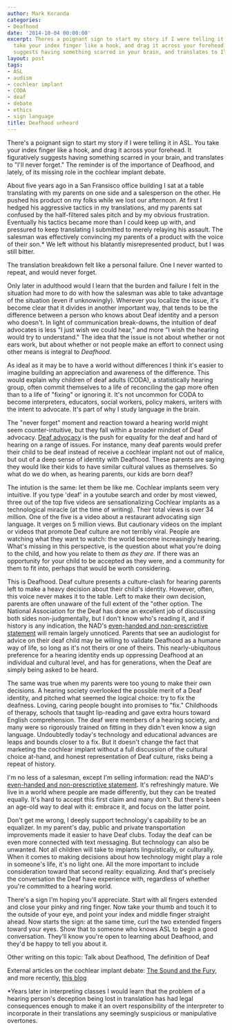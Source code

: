 ```yaml
---
author: Mark Koranda
categories:
- Deafhood
date: '2014-10-04 00:00:00'
excerpt: Theres a poignant sign to start my story if I were telling it in ASL. You
  take your index finger like a hook, and drag it across your forehead. It figuratively
  suggests having something scarred in your brain, and translates to Ill never forget.
layout: post
tags:
- ASL
- audism
- cochlear implant
- CODA
- deaf
- debate
- ethics
- sign language
title: Deafhood unheard
---
```





There's a poignant sign to start my story if I were telling it in ASL. You take your index finger like a hook, and drag it across your forehead. It figuratively suggests having something scarred in your brain, and translates to "I'll never forget." The reminder is of the importance of Deafhood, and lately, of its missing role in the cochlear implant debate.

About five years ago in a San Fransisco office building I sat at a table translating with my parents on one side and a salesperson on the other. He pushed his product on my folks while we lost our afternoon. At first I hedged his aggressive tactics in my translations, and my parents sat confused by the half-filtered sales pitch and by my obvious frustration. Eventually his tactics became more than I could keep up with, and pressured to keep translating I submitted to merely relaying his assault. The salesman was effectively convincing my parents of a product with the voice of their son.* We left without his blatantly misrepresented product, but I was still bitter.

The translation breakdown felt like a personal failure. One I never wanted to repeat, and would never forget.

Only later in adulthood would I learn that the burden and failure I felt in the situation had more to do with how the salesman was able to take advantage of the situation (even if unknowingly). Wherever you localize the issue, it's become clear that it divides in another important way, that tends to be the difference between a person who knows about Deaf identity and a person who doesn't. In light of communication break-downs, the intuition of deaf advocates is less "I just wish we could hear," and more "I wish the hearing would try to understand." The idea that the issue is not about whether or not ears work, but about whether or not people make an effort to connect using other means is integral to *Deafhood*.

As ideal as it may be to have a world without differences I think it's easier to imagine building an appreciation and awareness of the difference. This would explain why children of deaf adults (CODA), a statistically hearing group, often commit themselves to a life of reconciling the gap more often than to a life of "fixing" or ignoring it. It's not uncommon for CODA to become interpreters, educators, social workers, policy makers, writers with the intent to advocate. It's part of why I study language in the brain.

The "never forget" moment and reaction toward a hearing world might seem counter-intuitive, but they fall within a broader mindset of Deaf advocacy. [Deaf advocacy](http://nad.org/about-us) is the push for equality for the deaf and hard of hearing on a range of issues. For instance, many deaf parents would prefer their child to be deaf instead of receive a cochlear implant not out of malice, but out of a deep sense of identity with Deafhood. These parents are saying they would like their kids to have similar cultural values as themselves. So what do we do when, as hearing parents, our kids are born deaf?

The intution is the same: let them be like me. Cochlear implants seem very intuitive. If you type 'deaf' in a youtube search and order by most viewed, three out of the top five videos are sensationalizing Cochlear implants as a technological miracle (at the time of writing). Their total views is over 34 million. One of the five is a video about a restaurant advocating sign language. It verges on 5 million views. But cautionary videos on the implant or videos that promote Deaf culture are not terribly viral. People are watching what they want to watch: the world become increasingly hearing. What's missing in this perspective, is the question about what you're doing to the child, and how you relate to them *as they are*. If there was an opportunity for your child to be accepted as they were, and a community for them to fit into, perhaps that would be worth considering.

This is Deafhood. Deaf culture presents a culture-clash for hearing parents left to make a heavy decision about their child's identity. However, often, this voice never makes it to the table. Left to make their own decision, parents are often unaware of the full extent of the "other option. The National Association for the Deaf has done an excellent job of discussing both sides non-judgmentally, but I don't know who's reading it, and if history is any indication, the NAD's [even-handed and non-prescriptive statement](http://nad.org/issues/technology/assistive-listening/cochlear-implants) will remain largely unnoticed. Parents that see an audiologist for advice on their deaf child may be willing to validate Deafhood as a humane way of life, so long as it's not theirs or one of theirs. This nearly-ubiquitous preference for a hearing identity ends up oppressing Deafhood at an individual and cultural level, and has for generations, when the Deaf are simply being asked to be heard.

The same was true when my parents were too young to make their own decisions. A hearing society overlooked the possible merit of a Deaf identity, and pitched what seemed the logical choice: try to fix the deafness. Loving, caring people bought into promises to "fix." Childhoods of therapy, schools that taught lip-reading and gave extra hours toward English comprehension. The deaf were members of a hearing society, and many were so rigorously trained on fitting in they didn't even know a sign language. Undoubtedly today's technology and educational advances are leaps and bounds closer to a fix. But it doesn't change the fact that marketing the cochlear implant without a full discussion of the cultural choice at-hand, and honest representation of Deaf culture, risks being a repeat of history.

I'm no less of a salesman, except I'm selling information: read the NAD's [even-handed and non-prescriptive statement](http://nad.org/issues/technology/assistive-listening/cochlear-implants). It's refreshingly mature. We live in a world where people are made differently, but they can be treated equally. It's hard to accept this first claim and many don't. But there's been an age-old way to deal with it: embrace it, and focus on the latter point.

Don't get me wrong, I deeply support technology's capability to be an equalizer. In my parent's day, public and private transportation improvements made it easier to have Deaf clubs. Today the deaf can be even more connected with text messaging. But technology can also be unwanted. Not all children will take to implants linguistically, or culturally. When it comes to making decisions about how technology might play a role in someone's life, it's no light one. All the more important to include consideration toward that second reality: equalizing. And that's precisely the conversation the Deaf have experience with, regardless of whether you're committed to a hearing world.

There's a sign I'm hoping you'll appreciate. Start with all fingers extended and close your pinky and ring finger. Now take your thumb and touch it to the outside of your eye, and point your index and middle finger straight ahead. Now starts the sign: at the same time, curl the two extended fingers toward your eyes. Show that to someone who knows ASL to begin a good conversation. They'll know you're open to learning about Deafhood, and they'd be happy to tell you about it.

Other writing on this topic: Talk about Deafhood, The definition of Deaf

External articles on the cochlear implant debate: [The Sound and the Fury](http://www.pbs.org/wnet/soundandfury/cochlear/debate.html), and more recently, [this blog](http://www.dailykos.com/story/2013/11/17/1256259/-The-Cochlear-Implant-Controversy)

*Years later in interpreting classes I would learn that the problem of a hearing person's deception being lost in translation has had legal consequences enough to make it an overt responsibility of the interpreter to incorporate in their translations any seemingly suspicious or manipulative overtones.